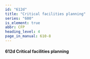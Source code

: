 ```yaml
---
id: "612d"
title: "Critical facilities planning"
series: "600"
is_element: true
abbr: CFP
heading_level: 4
page_in_manual: 610-8
---
```


#### 612d Critical facilities planning